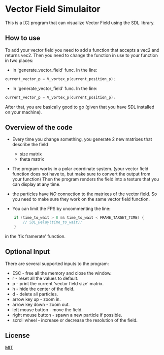 # Vector Field Simulaitor
This is a [C] program that can visualize Vector Field using the SDL library.

## How to use
To add your vector field you need to add a function that accepts a vec2 and returns vec2.
Then you need to change the function in use to your function in two places:
* In 'generate_vector_field' func. In the line:

``` C
current_vector_p = V_vortex_p(current_position_p);
```

* In 'generate_vector_field' func. In the line:

``` C
current_vector_p = V_vortex_p(current_position_p);
```

After that, you are basically good to go (given that you have SDL installed on your machine).

## Overview of the code
* Every time you change something, you generate 2 new matrixes that describe the field 
    * size matrix
    * theta matrix

* The program works in a polar coordinate system. (your vector field function does not have to, but make sure to convert the output from your function)
Then the program renders the field into a texture that you can display at any time.

* the particles have *NO* connection to the matrixes of the vector field. So you need to make sure they work on the same vector field function.


* You can limit the FPS by uncommenting the line:
``` C
    if (time_to_wait > 0 && time_to_wait < FRAME_TARGET_TIME) {
        // SDL_Delay(time_to_wait);
    }
```
in the 'fix framerate' function.


## Optional Input
There are several supported inputs to the program:
* ESC - free all the memory and close the window.
* r - reset all the values to default.
* p - print the current 'vector field size' matrix.
* h - hide the center of the field.
* d - delete all particles.
* arrow key up - zoom in.
* arrow key down - zoom out.
* left mouse button - move the field.
* right mouse button - spawn a new particle if possible.
* scroll wheel - increase or decrease the resolution of the field.

## License

[MIT](https://choosealicense.com/licenses/mit/)
